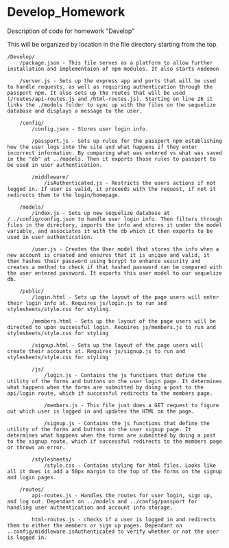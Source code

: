# Develop_Homework
Description of code for homework "Develop"


This will be organized by location in the file directory starting from the top.

    /Develop/
        /package.json - This file serves as a platform to allow further installation and implementaion of npm modules. It also starts nodemon
        
        /server.js - Sets up the express app and ports that will be used to handle requests, as well as requiring authentication through the passport npm. It also sets up the routes that will be used (/routes/api-routes.js and /html-routes.js). Starting on line 26 it links the ./models folder to sync up with the files on the sequelize database and displays a message to the user.

        /config/
            /config.json - Stores user login info.

            /passport.js - Sets up rules for the passport npm establishing how the user logs into the site and what happens if they enter incorrect information. By comparing what was entered vs what was saved in the "db" at ../models. Then it exports those rules to passport to be used in user authentication.

            /middleware/
                /isAuthenticated.js - Restricts the users actions if not logged in. If user is valid, it proceeds with the request, if not it redirects them to the login/homepage.
        
        /models/
            /index.js - Sets up new sequelize database at /../config/config.json to handle user login info. Then filters through files in the directory, imports the info and stores it under the model variable, and associates it with the db which it then exports to be used in user authentication.

            /user.js - Creates the User model that stores the info when a new account is created and ensures that it is unique and valid, it then hashes their password using bcrypt to enhance security and creates a method to check if that hashed password can be compared with the user entered password. It exports this user model to our sequelize db.
        
        /public/
            /login.html - Sets up the layout of the page users will enter their login info at. Requires js/login.js to run and stylesheets/style.css for styling.

            /members.html - Sets up the layout of the page users will be directed to upon successful login. Requires js/members.js to run and stylesheets/style.css for styling

            /signup.html - Sets up the layout of the page users will create their accounts at. Requires js/signup.js to run and stylesheets/style.css for styling

            /js/
                /login.js - Contains the js functions that define the utility of the forms and buttons on the user login page. It determines what happens when the forms are submitted by doing a post to the api/login route, which if successful redirects to the members page.

                /members.js - This file just does a GET request to figure out which user is logged in and updates the HTML on the page.

                /signup.js - Contains the js functions that define the utility of the forms and buttons on the user signup page. It determines what happens when the forms are submitted by doing a post to the signup route, which if successful redirects to the members page or throws an error.

            /stylesheets/
                /style.css - Contains styling for html files. Looks like all it does is add a 50px margin to the top of the forms on the signup and login pages.

        /routes/
            api-routes.js - Handles the routes for user login, sign up, and log out. Dependant on ../models and ../config/passport for handling user authentication and account info storage.

            html-routes.js - checks if a user is logged in and redirects them to either the members or sign up pages. Dependant on ..config/middleware.isAuthenticated to verify whether or not the user is logged in.



